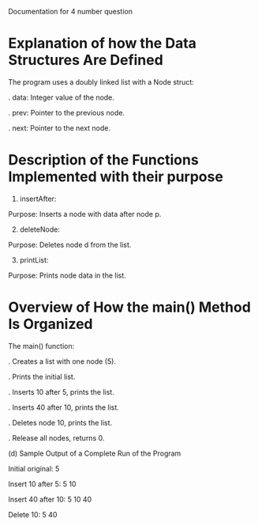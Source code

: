 Documentation for 4 number question


# Explanation of how the Data Structures Are Defined

The program uses a doubly linked list with a Node struct:

. data: Integer value of the node.

. prev: Pointer to the previous node.

. next: Pointer to the next node.


# Description of the Functions Implemented with their purpose

1. insertAfter:
   
Purpose: Inserts a node with data after node p.

2. deleteNode:

Purpose: Deletes node d from the list.

3. printList:
   
Purpose: Prints node data in the list.


# Overview of How the main() Method Is Organized
    
The main() function:

. Creates a list with one node (5).

. Prints the initial list.

. Inserts 10 after 5, prints the list.

. Inserts 40 after 10, prints the list.

. Deletes node 10, prints the list.

. Release all nodes, returns 0.

 
(d) Sample Output of a Complete Run of the Program 
    
Initial original: 5
    
Insert 10 after 5: 5 10
    
Insert 40 after 10: 5 10 40
    
Delete 10: 5 40

    





